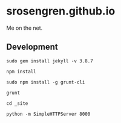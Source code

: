 srosengren.github.io
====================

Me on the net.

## Development

`sudo gem install jekyll -v 3.8.7`

`npm install`

`sudo npm install -g grunt-cli`

`grunt`

`cd _site`

`python -m SimpleHTTPServer 8000`